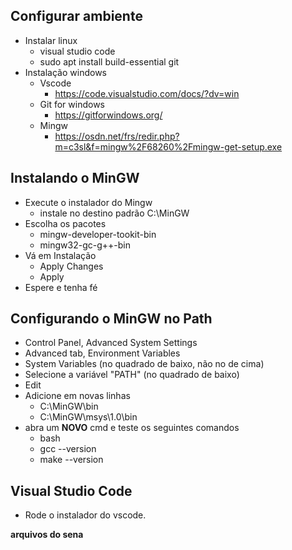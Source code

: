 ## Configurar ambiente

- Instalar linux
    - visual studio code
    - sudo apt install build-essential git
- Instalação windows
    - Vscode
        - https://code.visualstudio.com/docs/?dv=win
    - Git for windows
        - https://gitforwindows.org/
    - Mingw
        - https://osdn.net/frs/redir.php?m=c3sl&f=mingw%2F68260%2Fmingw-get-setup.exe

## Instalando o MinGW
- Execute o instalador do Mingw
    - instale no destino padrão C:\MinGW
- Escolha os pacotes
    - mingw-developer-tookit-bin
    - mingw32-gc-g++-bin
- Vá em Instalação
    - Apply Changes
    - Apply
- Espere e tenha fé

## Configurando o MinGW no Path

- Control Panel, Advanced System Settings
- Advanced tab, Environment Variables
- System Variables (no quadrado de baixo, não no de cima)
- Selecione a variável "PATH" (no quadrado de baixo)
- Edit
- Adicione em novas linhas 
    - C:\MinGW\bin
    - C:\MinGW\msys\1.0\bin
- abra um **NOVO** cmd e teste os seguintes comandos
    - bash
    - gcc --version
    - make --version

## Visual Studio Code
- Rode o instalador do vscode.

**arquivos do sena**